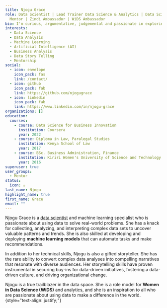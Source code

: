 ```yaml
---
title: Njogu Grace
role: Data Scientist | Lead Trainer Data Science & Analytics | Data Science & AI
  Mentor | Zindi Ambassador | WiDS Ambassador
bio: I'm curious, argumentative, judgemental and passionate in exploring Data.
interests:
  - Data Science
  - Data Analysis
  - Machine Learning
  - Artificial Intelligence (AI)
  - Business Analysis
  - Data Story Telling
  - Mentorship
social:
  - icon: envelope
    icon_pack: fas
    link: /contact/
  - icon: github
    icon_pack: fab
    link: https://github.com/njogugrace
  - icon: linkedin
    icon_pack: fab
    link: https://www.linkedin.com/in/njogu-grace
organizations: []
education:
  courses:
    - course: Data Science for Business Innovation
      institution: Coursera
      year: 2022
    - course: Diploma in Law, Paralegal Studies
      institution: Kenya School of Law
      year: 2017
    - course: BSc. Business Administration, Finance
      institution: Kiriri Women's University of Science and Technology
      year: 2016
superuser: true
user_groups:
  - Mentor
status:
  icon: ☕️
last_name: Njogu
highlight_name: true
first_name: Grace
email: ""
---
```

Njogu Grace is a [data scientist](https://njogugrace.netlify.app/publication/credly-badges/) and machine learning specialist who is passionate about using data to solve real-world problems. She has a knack for collecting, analyzing, and interpreting complex data sets to uncover valuable patterns and trends. She is also skilled at developing and deploying **machine learning models** that can automate tasks and make recommendations.

In addition to her technical skills, Njogu is also a gifted storyteller. She has the rare ability to convert complex data analyses into compelling narratives that resonate with diverse audiences. Her storytelling skills have proven instrumental in securing buy-ins for data-driven initiatives, fostering a data-driven culture, and driving organizational change.

Njogu is a true trailblazer in the data space. She is a role model for **Women in Data Science (WiDS)** and analytics, and she is an inspiration to all who are passionate about using data to make a difference in the world.
{style="text-align: justify;"}